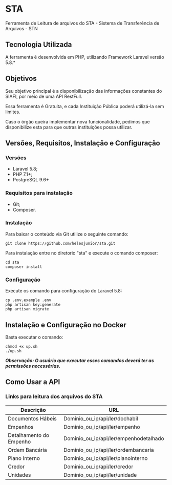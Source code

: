 # STA

Ferramenta de Leitura de arquivos do STA - Sistema de Transferência de Arquivos - STN

## Tecnologia Utilizada

A ferramenta é desenvolvida em PHP, utilizando  Framework Laravel versão 5.8.*

## Objetivos

Seu objetivo principal é a disponibilização das informações constantes do SIAFI, por meio de uma API RestFull.

Essa ferramenta é Gratuita, e cada Instituição Pública poderá utilizá-la sem limites.
 
Caso o órgão queira implementar nova funcionalidade, pedimos que disponibilize esta para que outras instituições possa utilizar.

## Versões, Requisitos, Instalação e Configuração

### Versões

- Laravel 5.8;
- PHP 7.1+;
- PostgreSQL 9.6+

### Requisitos para instalação

- Git;
- Composer.

### Instalação

Para baixar o conteúdo via Git utilize o seguinte comando:
```
git clone https://github.com/helesjunior/sta.git
```

Para instalação entre no diretorio "sta" e execute o comando composer:
```
cd sta
composer install
```

### Configuração

Execute os comando para configuração do Laravel 5.8:
```
cp .env.example .env
php artisan key:generate
php artisan migrate
```

## Instalação e Configuração no Docker

Basta executar o comando:

```
chmod +x up.sh
./up.sh
```
__*Observação: O usuário que executar esses comandos deverá ter as permissões necessárias.*__

## Como Usar a API

### Links para leitura dos arquivos do STA


| Descrição | URL |
|-----------|-----|
| Documentos Hábeis | Dominio_ou_ip/api/ler/dochabil |
| Empenhos | Dominio_ou_ip/api/ler/empenho |
| Detalhamento do Empenho | Dominio_ou_ip/api/ler/empenhodetalhado |
| Ordem Bancária | Dominio_ou_ip/api/ler/ordembancaria |
| Plano Interno | Dominio_ou_ip/api/ler/planointerno |
| Credor | Dominio_ou_ip/api/ler/credor |
| Unidades | Dominio_ou_ip/api/ler/unidade |




